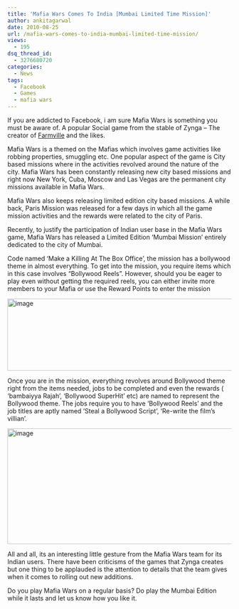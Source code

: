 ```yaml
---
title: 'Mafia Wars Comes To India [Mumbai Limited Time Mission]'
author: ankitagarwal
date: 2010-08-25
url: /mafia-wars-comes-to-india-mumbai-limited-time-mission/
views:
  - 195
dsq_thread_id:
  - 3276680720
categories:
  - News
tags:
  - Facebook
  - Games
  - mafia wars
---
```

If you are addicted to Facebook, i am sure Mafia Wars is something you must be aware of. A popular Social game from the stable of Zynga – The creator of <a href="http://fbknol.com/12-steps-rock-with-farmville/" onclick="_gaq.push(['_trackEvent', 'outbound-article', 'http://fbknol.com/12-steps-rock-with-farmville/', 'Farmville']);" >Farmville</a> and the likes.

Mafia Wars is a themed on the Mafias which involves game activities like robbing properties, smuggling etc. One popular aspect of the game is City based missions where in the activities revolved around the nature of the city. Mafia Wars has been constantly releasing new city based missions and right now New York, Cuba, Moscow and Las Vegas are the permanent city missions available in Mafia Wars.

Mafia Wars also keeps releasing limited edition city based missions. A while back, Paris Mission was released for a few days in which all the game mission activities and the rewards were related to the city of Paris.

Recently, to justify the participation of Indian user base in the Mafia Wars game, Mafia Wars has released a Limited Edition ‘Mumbai Mission’ entirely dedicated to the city of Mumbai.

Code named ‘Make a Killing At The Box Office’, the mission has a bollywood theme in almost everything. To get into the mission, you require items which in this case involves “Bollywood Reels”. However, should you be eager to play even without getting the required reels, you can either invite more members to your Mafia or use the Reward Points to enter the mission

[<img class="wp-image-52451" style="float: none;margin-left: auto;margin-right: auto;border: 0px" src="http://cdn.devilsworkshop.org/files/2010/08/image_thumb.png" border="0" alt="image" width="647" height="162" />][1]

Once you are in the mission, everything revolves around Bollywood theme right from the items needed, jobs to be completed and even the rewards ( ‘bambaiyya Rajah’, ‘Bollywood SuperHit’ etc) are named to represent the Bollywood theme. The jobs require you to have ‘Bollywood Reels’ and the job titles are aptly named ‘Steal a Bollywood Script’, ‘Re-write the film’s villian’.

[<img style="float: none;margin-left: auto;margin-right: auto;border: 0px" src="http://cdn.devilsworkshop.org/files/2010/08/image_thumb1.png" border="0" alt="image" width="725" height="260" />][2]

All and all, its an interesting little gesture from the Mafia Wars team for its Indian users. There have been criticisms of the games that Zynga creates but one thing to be applauded is the attention to details that the team gives when it comes to rolling out new additions.

Do you play Mafia Wars on a regular basis? Do play the Mumbai Edition while it lasts and let us know how you like it.

 [1]: http://cdn.devilsworkshop.org/files/2010/08/image.png
 [2]: http://cdn.devilsworkshop.org/files/2010/08/image1.png
